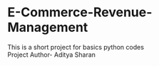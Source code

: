 # E-Commerce-Revenue-Management
This is a short project for basics python codes
<br>
Project Author- Aditya Sharan
